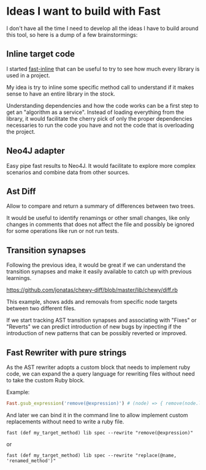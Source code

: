 # Ideas I want to build with Fast

I don't have all the time I need to develop all the ideas I have to build
around this tool, so here is a dump of a few brainstormings:

## Inline target code

I started [fast-inline](https://github.com/jonatas/fast-inline) that can be
useful to try to see how much every library is used in a project.

My idea is try to inline some specific method call to understand if it makes
sense to have an entire library in the stock.

Understanding dependencies and how the code works can be a first step to get an
"algorithm as a service". Instead of loading everything from the library, it
would facilitate the cherry pick of only the proper dependencies necessaries to
run the code you have and not the code that is overloading the project.

## Neo4J adapter

Easy pipe fast results to Neo4J. It would facilitate to explore more complex
scenarios and combine data from other sources.

## Ast Diff

Allow to compare and return a summary of differences between two trees.

It would be useful to identify renamings or other small changes, like only
changes in comments that does not affect the file and possibly be ignored for
some operations like run or not run tests.

## Transition synapses

Following the previous idea, it would be great if we can understand the
transition synapses and make it easily available to catch up with previous
learnings.

https://github.com/jonatas/chewy-diff/blob/master/lib/chewy/diff.rb

This example, shows adds and removals from specific node targets between two
different files.

If we start tracking AST transition synapses and associating with "Fixes" or
"Reverts" we can predict introduction of new bugs by inpecting if the
introduction of new patterns that can be possibly reverted or improved.

## Fast Rewriter with pure strings

As the AST rewriter adopts a custom block that needs to implement ruby code,
we can expand the a query language for rewriting files without need to take the
custom Ruby block.

Example:

```ruby
Fast.gsub_expression('remove(@expression)') # (node) => { remove(node.location.expression) }
```

And later we can bind it in the command line to allow implement custom
replacements without need to write a ruby file.

```
fast (def my_target_method) lib spec --rewrite "remove(@expression)"
```

or

```
fast (def my_target_method) lib spec --rewrite "replace(@name, 'renamed_method')"
```
